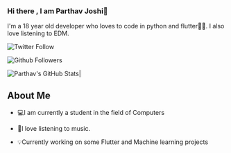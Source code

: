 ### Hi there , I am Parthav Joshi👋

I'm a 18 year old developer who loves to code in python and flutter💛💙. I also love listening to EDM.

![Twitter Follow](https://img.shields.io/twitter/follow/joshi_parthav?label=Follow&style=social)

![Github Followers](https://img.shields.io/github/followers/parthav09?label=Followers&style=social)

<img alt="Parthav's GitHub Stats" src="https://github-readme-stats.vercel.app/api?username=parthav09&&theme=aglolio&&show_icons=true&&hide_border=false&bg_color=1a1b27&icon_color=ff3860&title_color=7957d5&text_color=808080">|


## About Me
- 💻I am currently a student in the field of Computers

- 🎵I love listening to music.

- 💡Currently working on some Flutter and Machine learning projects

<!--
**parthav09/parthav09** is a ✨ _special_ ✨ repository because its `README.md` (this file) appears on your GitHub profile.

